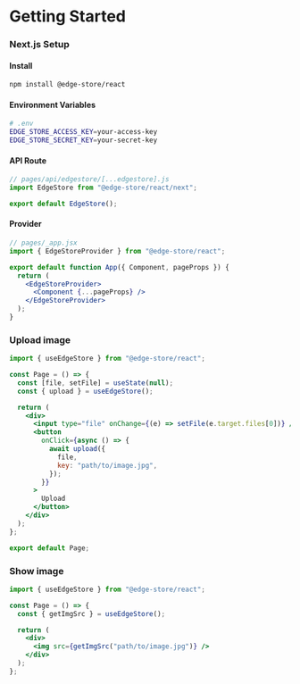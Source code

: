 # Getting Started

### Next.js Setup

#### Install

```bash
npm install @edge-store/react
```

#### Environment Variables

```bash
# .env
EDGE_STORE_ACCESS_KEY=your-access-key
EDGE_STORE_SECRET_KEY=your-secret-key
```

#### API Route

```jsx
// pages/api/edgestore/[...edgestore].js
import EdgeStore from "@edge-store/react/next";

export default EdgeStore();
```

#### Provider

```jsx
// pages/_app.jsx
import { EdgeStoreProvider } from "@edge-store/react";

export default function App({ Component, pageProps }) {
  return (
    <EdgeStoreProvider>
      <Component {...pageProps} />
    </EdgeStoreProvider>
  );
}
```

### Upload image

```jsx
import { useEdgeStore } from "@edge-store/react";

const Page = () => {
  const [file, setFile] = useState(null);
  const { upload } = useEdgeStore();

  return (
    <div>
      <input type="file" onChange={(e) => setFile(e.target.files[0])} />
      <button
        onClick={async () => {
          await upload({
            file,
            key: "path/to/image.jpg",
          });
        }}
      >
        Upload
      </button>
    </div>
  );
};

export default Page;
```

### Show image

```jsx
import { useEdgeStore } from "@edge-store/react";

const Page = () => {
  const { getImgSrc } = useEdgeStore();

  return (
    <div>
      <img src={getImgSrc("path/to/image.jpg")} />
    </div>
  );
};
```
